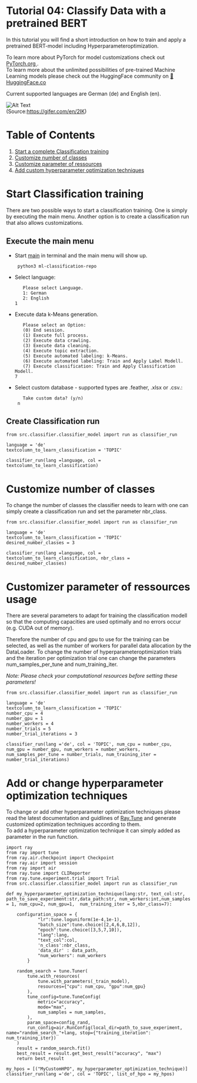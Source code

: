 # Tutorial 04: Classify Data with a pretrained BERT

In this tutorial you will find a short introduction on how to train and apply a pretrained BERT-model including Hyperparameteroptimization. 

To learn more about PyTorch for model customizations check out [PyTorch.org ](https://pytorch.org/).  
To learn more about the unlimited possibilities of pre-trained Machine Learning models please check out the HuggingFace community on [:hugs: HuggingFace.co](https://huggingface.co/)  
  
Current supported languages are German (de) and English (en).

![Alt Text](https://github.com/LGHDM/ml-classification-repo/blob/main/doc/meta/2IK.gif)   
(Source:https://gifer.com/en/2IK)


# Table of Contents
1. [Start a complete Classification training](#start-classification-training)
2. [Customize number of classes](#customize-number-of-classes)
3. [Customize parameter of ressources](#customizer-parameter-of-ressources-usage)
4. [Add custom hyperparameter optimization techniques](#add-or-change-hyperparameter-optimization-techniques) 

# Start Classification training
There are two possible ways to start a classification training. One is simply by executing the main menu. Another option is to create a classification run that also allows customizations.
## Execute the main menu
* Start [main](https://github.com/LGHDM/ml-classification-repo/blob/main/__main__.py) in terminal and the main menu will show up.
  ```console
   python3 ml-classification-repo
  ```
* Select language: 
   ```Python3
      Please select Language.
      1: German 
      2: English
   1
   ```
* Execute data k-Means generation.
   ```Python3
      Please select an Option:
      (0) End session.
      (1) Execute full process.
      (2) Execute data crawling.
      (3) Execute data cleaning.
      (4) Execute topic extraction.
      (5) Execute automated labeling: k-Means. 
      (6) Execute automated labeling: Train and Apply Label Modell.
      (7) Execute classification: Train and Apply Classification Modell.
   7
   ```
* Select custom database - supported types are .feather, .xlsx or .csv.:
   ```Python3
      Take custom data? (y/n)
    n
   ```

## Create Classification run 
```Python3
from src.classifier.classifier_model import run as classifier_run

language = 'de'
textcolumn_to_learn_classification = 'TOPIC'

classifier_run(lang =language, col = textcolumn_to_learn_classification)
```

# Customize number of classes
To change the number of classes the classifier needs to learn with one can simply create a classification run and set the parameter nbr_class.

```Python3
from src.classifier.classifier_model import run as classifier_run

language = 'de'
textcolumn_to_learn_classification = 'TOPIC'
desired_number_classes = 3

classifier_run(lang =language, col = textcolumn_to_learn_classification, nbr_class = desired_number_classes)
```

# Customizer parameter of ressources usage
There are several parameters to adapt for training the classification modell so that the computing capacities are used optimally and no errors occur (e.g. CUDA out of memory).  

Therefore the number of cpu and gpu to use for the training can be selected, as well as the number of workers for parallel data allocation by the DataLoader.
To change the number of hyperparameteroptimization trials and the iteration per optimization trial one can change the parameters num_samples_per_tune and num_training_iter.  

*Note: Please check your computational resources before setting these parameters!*
  
  
```Python3
from src.classifier.classifier_model import run as classifier_run

language = 'de'
textcolumn_to_learn_classification = 'TOPIC'
number_cpu = 4
number_gpu = 1
number_workers = 4
number_trials = 5
number_trial_iterations = 3

classifier_run(lang ='de', col = 'TOPIC', num_cpu = number_cpu, num_gpu = number_gpu, num_workers = number_workers, num_samples_per_tune = number_trials, num_training_iter = number_trial_iterations)
```

# Add or change hyperparameter optimization techniques
To change or add other hyperparameter optimization techniques please read the latest documentation and guidlines of [Ray.Tune](https://docs.ray.io/en/latest/tune/index.html) and generate customized optimization techniques according to them.   
To add a hyperparameter optimization technique it can simply added as parameter in the run function. 
```Python3
import ray
from ray import tune 
from ray.air.checkpoint import Checkpoint
from ray.air import session
from ray import air
from ray.tune import CLIReporter
from ray.tune.experiment.trial import Trial
from src.classifier.classifier_model import run as classifier_run

def my_hyperparameter_optimization_technique(lang:str, text_col:str, path_to_save_experiment:str,data_path:str, num_workers:int,num_samples = 1, num_cpu=2, num_gpu=1,  num_training_iter = 5,nbr_class=7):
    
    configuration_space = {
            "lr":tune.loguniform(1e-4,1e-1),
            "batch_size":tune.choice([2,4,6,8,12]),
            "epoch":tune.choice([3,5,7,10]),
            "lang":lang,
            "text_col":col,
            'n_class':nbr_class,
            'data_dir' : data_path,
            "num_workers": num_workers
        }
            
    random_search = tune.Tuner(
        tune.with_resources(
            tune.with_parameters(_train_model),
            resources={"cpu": num_cpu, "gpu":num_gpu}
        ),
        tune_config=tune.TuneConfig(
            metric="accuracy",
            mode="max",
            num_samples = num_samples,
        ),
        param_space=config_rand,
        run_config=air.RunConfig(local_dir=path_to_save_experiment, name="random_search_"+lang, stop={"training_iteration":  num_training_iter})
    )
    result = random_search.fit()
    best_result = result.get_best_result("accuracy", "max")
    return best_result

my_hpos = [("MyCustomHPO", my_hyperparameter_optimization_technique)]
classifier_run(lang ='de', col = 'TOPIC', list_of_hpo = my_hpos)
    
```